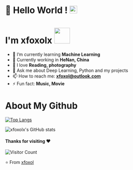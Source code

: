# 👋 Hello World !  <img src="https://github.com/TheDudeThatCode/TheDudeThatCode/blob/master/Assets/Earth.gif" width="24px">
 

# I'm xfoxolx <img src="https://media.giphy.com/media/12oufCB0MyZ1Go/giphy.gif" width="50">

- 🌱 I’m currently learning **Machine Learning**
- 👯 Currently working in **HeNan, China**
- 🤔 I love **Reading, photography**
- 💬 Ask me about Deep Learning, Python and my projects
- 📫 How to reach me: **xfoxol@outlook.com**
- ⚡ Fun fact: **Music, Movie**

# About My Github
[![Top Langs](https://github-readme-stats.vercel.app/api/top-langs/?username=xfoxolx)](https://github.com/Christmas-Wong/github-readme-stats)

![xfoxolx's GitHub stats](https://github-readme-stats.vercel.app/api?username=xfoxolx&show_icons=true&theme=tokyonight)

#### Thanks for visiting :heart:
![Visitor Count](https://profile-counter.glitch.me/xfoxlox/count.svg) 

⭐️ From [xfoxol](https://xfoxolx.github.io/)
